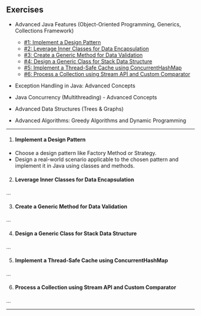 ## Exercises
* Advanced Java Features (Object-Oriented Programming, Generics, Collections Framework)

   - [#1: Implement a Design Pattern](#implement-a-design-pattern)
   - [#2: Leverage Inner Classes for Data Encapsulation](#leverage-inner-classes-for-data-encapsulation)
   - [#3: Create a Generic Method for Data Validation](#create-a-generic-method-for-data-validation)
   - [#4: Design a Generic Class for Stack Data Structure](#design-a-generic-class-for-stack-data-structure)
   - [#5: Implement a Thread-Safe Cache using ConcurrentHashMap](#implement-a-thread-safe-cache-using-concurrenthashmap)
   - [#6:  Process a Collection using Stream API and Custom Comparator](#process-a-collection-using-stream-api-and-custom-comparator)

* Exception Handling in Java: Advanced Concepts
* Java Concurrency (Multithreading) - Advanced Concepts
* Advanced Data Structures (Trees & Graphs)
* Advanced Algorithms: Greedy Algorithms and Dynamic Programming

---
1. #### Implement a Design Pattern
- Choose a design pattern like Factory Method or Strategy.
- Design a real-world scenario applicable to the chosen pattern and implement it in Java using classes and methods.

2. #### Leverage Inner Classes for Data Encapsulation
...

3. #### Create a Generic Method for Data Validation
...

4. #### Design a Generic Class for Stack Data Structure
...

5. #### Implement a Thread-Safe Cache using ConcurrentHashMap
...

6. #### Process a Collection using Stream API and Custom Comparator
...

---


